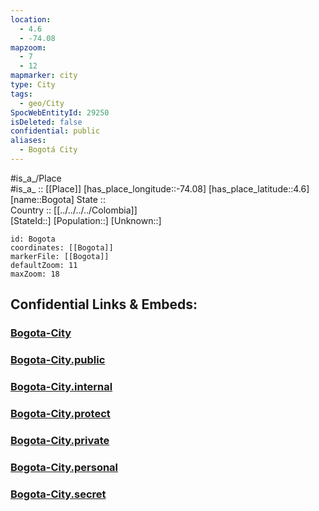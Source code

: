 ```yaml
---
location:
  - 4.6
  - -74.08
mapzoom:
  - 7
  - 12
mapmarker: city
type: City
tags:
  - geo/City
SpocWebEntityId: 29250
isDeleted: false
confidential: public
aliases:
  - Bogotá City
---
```

#is_a_/Place  
#is_a_ :: [[Place]] 
[has_place_longitude::-74.08] 
[has_place_latitude::4.6] 
[name::Bogota] 
State ::  
Country :: [[../../../../Colombia]]  
[StateId::] 
[Population::] 
[Unknown::] 


```leaflet
id: Bogota
coordinates: [[Bogota]] 
markerFile: [[Bogota]] 
defaultZoom: 11 
maxZoom: 18
```


## Confidential Links & Embeds: 

### [Bogota-City](/_Standards/Earth/Continent/America~South/Colombia/departments~Colombia/Bogota/City/Bogota-City.md) 

### [Bogota-City.public](/_public/Earth/Continent/America~South/Colombia/departments~Colombia/Bogota/City/Bogota-City.public.md) 

### [Bogota-City.internal](/_internal/Earth/Continent/America~South/Colombia/departments~Colombia/Bogota/City/Bogota-City.internal.md) 

### [Bogota-City.protect](/_protect/Earth/Continent/America~South/Colombia/departments~Colombia/Bogota/City/Bogota-City.protect.md) 

### [Bogota-City.private](/_private/Earth/Continent/America~South/Colombia/departments~Colombia/Bogota/City/Bogota-City.private.md) 

### [Bogota-City.personal](/_personal/Earth/Continent/America~South/Colombia/departments~Colombia/Bogota/City/Bogota-City.personal.md) 

### [Bogota-City.secret](/_secret/Earth/Continent/America~South/Colombia/departments~Colombia/Bogota/City/Bogota-City.secret.md)

